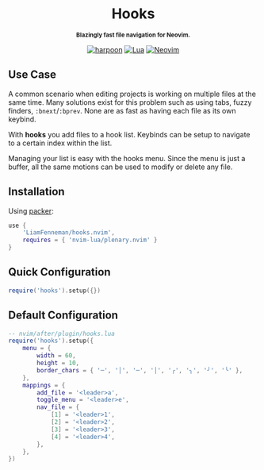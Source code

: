 <div align="center">

# Hooks
<sub>**Blazingly fast file navigation for Neovim.**</sub>

[![harpoon](https://img.shields.io/static/v1?label=Based%20on&message=harpoon&color=blueviolet&style=for-the-badge)](https://github.com/ThePrimeagen/harpoon)
[![Lua](https://img.shields.io/badge/Lua-blue.svg?style=for-the-badge&logo=lua)](http://www.lua.org)
[![Neovim](https://img.shields.io/badge/Neovim%200.8+-green.svg?style=for-the-badge&logo=neovim)](https://neovim.io)

</div>

## Use Case

A common scenario when editing projects is working on multiple files at the same time. Many solutions exist for this problem such as using tabs, fuzzy finders, `:bnext`/`:bprev`. None are as fast as having each file as its own keybind.

With **hooks** you add files to a hook list. Keybinds can be setup to navigate to a certain index within the list.

Managing your list is easy with the hooks menu. Since the menu is just a buffer, all the same motions can be used to modify or delete any file.

## Installation
Using [packer](https://github.com/wbthomason/packer.nvim):
```lua
use {
    'LiamFenneman/hooks.nvim',
    requires = { 'nvim-lua/plenary.nvim' }
}
```

## Quick Configuration

```lua
require('hooks').setup({})
```

## Default Configuration

```lua
-- nvim/after/plugin/hooks.lua
require('hooks').setup({
    menu = {
        width = 60,
        height = 10,
        border_chars = { '─', '│', '─', '│', '╭', '╮', '╯', '╰' },
    },
    mappings = {
        add_file = '<leader>a',
        toggle_menu = '<leader>e',
        nav_file = {
            [1] = '<leader>1',
            [2] = '<leader>2',
            [3] = '<leader>3',
            [4] = '<leader>4',
        },
    },
})
```
